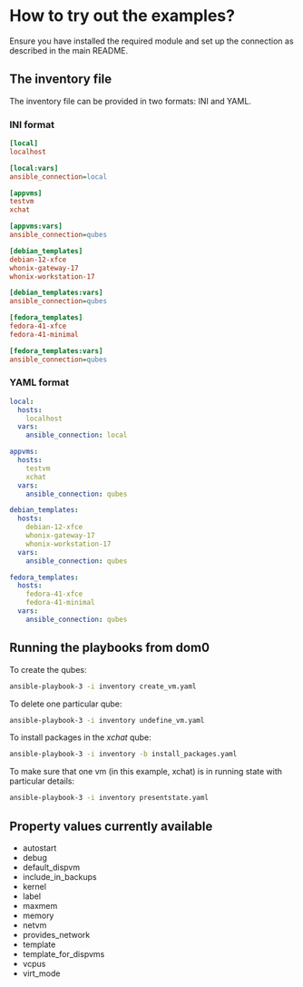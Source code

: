 # How to try out the examples?

Ensure you have installed the required module and set up the connection as described in the main README.

## The inventory file

The inventory file can be provided in two formats: INI and YAML.

### INI format

```ini
[local]
localhost

[local:vars]
ansible_connection=local

[appvms]
testvm
xchat

[appvms:vars]
ansible_connection=qubes

[debian_templates]
debian-12-xfce
whonix-gateway-17
whonix-workstation-17

[debian_templates:vars]
ansible_connection=qubes

[fedora_templates]
fedora-41-xfce
fedora-41-minimal

[fedora_templates:vars]
ansible_connection=qubes
```

### YAML format

```yaml
local:
  hosts:
    localhost
  vars:
    ansible_connection: local

appvms:
  hosts:
    testvm
    xchat
  vars:
    ansible_connection: qubes

debian_templates:
  hosts:
    debian-12-xfce
    whonix-gateway-17
    whonix-workstation-17
  vars:
    ansible_connection: qubes

fedora_templates:
  hosts:
    fedora-41-xfce
    fedora-41-minimal
  vars:
    ansible_connection: qubes
```

## Running the playbooks from dom0

To create the qubes:
```bash
ansible-playbook-3 -i inventory create_vm.yaml
```

To delete one particular qube:
```bash
ansible-playbook-3 -i inventory undefine_vm.yaml
```

To install packages in the *xchat* qube:
```bash
ansible-playbook-3 -i inventory -b install_packages.yaml
```

To make sure that one vm (in this example, xchat) is in running state with particular details:
```bash
ansible-playbook-3 -i inventory presentstate.yaml
```

## Property values currently available

- autostart
- debug
- default_dispvm
- include_in_backups
- kernel
- label
- maxmem
- memory
- netvm
- provides_network
- template
- template_for_dispvms
- vcpus
- virt_mode
